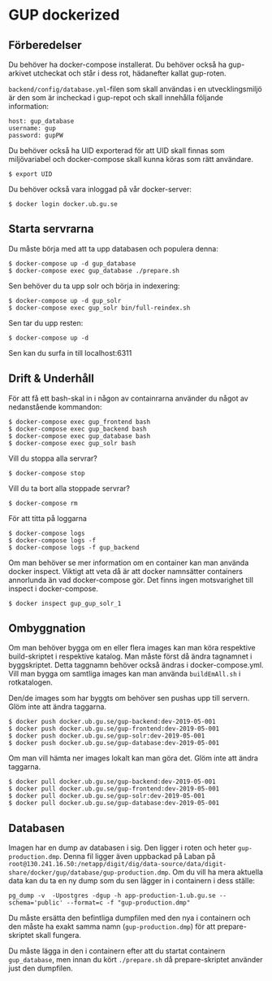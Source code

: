 # GUP dockerized #

## Förberedelser ##
Du behöver ha docker-compose installerat. Du behöver också ha gup-arkivet utcheckat och står i dess rot, hädanefter kallat gup-roten.

```backend/config/database.yml```-filen som skall användas i en utvecklingsmiljö är den som är incheckad i gup-repot och skall innehålla följande information:
```
host: gup_database
username: gup
password: gupPW
```

Du behöver också ha UID exporterad för att UID skall finnas som miljövariabel och docker-compose skall kunna köras som rätt användare.
```
$ export UID
```

Du behöver också vara inloggad på vår docker-server:
```
$ docker login docker.ub.gu.se
```

## Starta servrarna ##
Du måste börja med att ta upp databasen och populera denna:
```
$ docker-compose up -d gup_database
$ docker-compose exec gup_database ./prepare.sh
```

Sen behöver du ta upp solr och börja in indexering:
```
$ docker-compose up -d gup_solr
$ docker-compose exec gup_solr bin/full-reindex.sh
```

Sen tar du upp resten:
```
$ docker-compose up -d
```

Sen kan du surfa in till localhost:6311

## Drift & Underhåll ##
För att få ett bash-skal in i någon av containrarna använder du något av nedanstående kommandon:
```
$ docker-compose exec gup_frontend bash
$ docker-compose exec gup_backend bash
$ docker-compose exec gup_database bash
$ docker-compose exec gup_solr bash
```

Vill du stoppa alla servrar?
```
$ docker-compose stop
```

Vill du ta bort alla stoppade servrar?
```
$ docker-compose rm
```

För att titta på loggarna
```
$ docker-compose logs
$ docker-compose logs -f
$ docker-compose logs -f gup_backend
```

Om man behöver se mer information om en container kan man använda docker inspect. Viktigt att veta då är att docker namnsätter containers annorlunda än vad docker-compose gör. Det finns ingen motsvarighet till inspect i docker-compose.
```
$ docker inspect gup_gup_solr_1
```


## Ombyggnation ##
Om man behöver bygga om en eller flera images kan man köra respektive build-skriptet i respektive katalog. Man måste först då ändra tagnamnet i byggskriptet. Detta taggnamn behöver också ändras i docker-compose.yml. Vill man bygga om samtliga images kan man använda <code>buildEmAll.sh</code> i rotkatalogen.

Den/de images som har byggts om behöver sen pushas upp till servern. Glöm inte att ändra taggarna.
```
$ docker push docker.ub.gu.se/gup-backend:dev-2019-05-001
$ docker push docker.ub.gu.se/gup-frontend:dev-2019-05-001
$ docker push docker.ub.gu.se/gup-solr:dev-2019-05-001
$ docker push docker.ub.gu.se/gup-database:dev-2019-05-001
```

Om man vill hämta ner images lokalt kan man göra det. Glöm inte att ändra taggarna.
```
$ docker pull docker.ub.gu.se/gup-backend:dev-2019-05-001
$ docker pull docker.ub.gu.se/gup-frontend:dev-2019-05-001
$ docker pull docker.ub.gu.se/gup-solr:dev-2019-05-001
$ docker pull docker.ub.gu.se/gup-database:dev-2019-05-001
```

## Databasen ##
Imagen har en dump av databasen i sig. Den ligger i roten och heter ```gup-production.dmp```. Denna fil ligger även uppbackad på Laban på ```root@130.241.16.50:/netapp/digit/dig/data-source/data/digit-share/docker/gup/database/gup-production.dmp```. Om du vill ha mera aktuella data kan du ta en ny dump som du sen lägger in i containern i dess ställe:
```
pg_dump -v  -Upostgres -dgup -h app-production-1.ub.gu.se --schema='public' --format=c -f "gup-production.dmp"
```
Du måste ersätta den befintliga dumpfilen med den nya i containern och den måste ha exakt samma namn (<code>gup-production.dmp</code>) för att prepare-skriptet skall fungera. 

Du måste lägga in den i containern efter att du startat containern ```gup_database```, men innan du kört ```./prepare.sh``` då prepare-skriptet använder just den dumpfilen.
